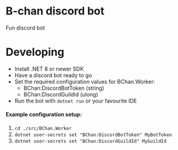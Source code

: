 # B-chan discord bot
Fun discord bot

# Developing
- Install .NET 8 or newer SDK
- Have a discord bot ready to go
- Set the required configuration values for BChan.Worker:
    - BChan:DiscordBotToken (string)
    - BChan:DiscordGuildId (ulong)
- Run the bot with `dotnet run` or your favourite IDE

#### Example configuration setup:
1. `cd ./src/BChan.Worker`
2. `dotnet user-secrets set "BChan:DiscordBotToken" MyBotToken`
3. `dotnet user-secrets set "BChan:DiscordGuildId" MyGuildId`

